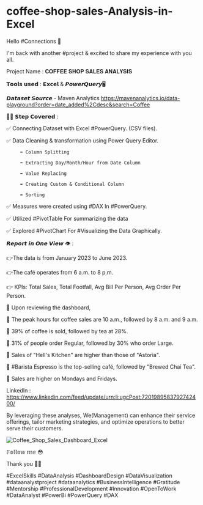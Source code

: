 # coffee-shop-sales-Analysis-in-Excel


Hello #Connections 👋

I'm back with another #project & excited to share my experience with you all.

Project Name : 𝐂𝐎𝐅𝐅𝐄𝐄 𝐒𝐇𝐎𝐏 𝐒𝐀𝐋𝐄𝐒 𝐀𝐍𝐀𝐋𝐘𝐒𝐈𝐒

𝗧𝗼𝗼𝗹𝘀 𝘂𝘀𝗲𝗱 : 𝗘𝘅𝗰𝗲𝗹 & 𝙋𝙤𝙬𝙚𝙧𝙌𝙪𝙚𝙧𝙮🖥 



𝘿𝙖𝙩𝙖𝙨𝙚𝙩 𝙎𝙤𝙪𝙧𝙘𝙚 - Maven Analytics https://mavenanalytics.io/data-playground?order=date_added%2Cdesc&search=Coffee



🚶‍♂️ 𝗦𝘁𝗲𝗽 𝗖𝗼𝘃𝗲𝗿𝗲𝗱 :



✅ Connecting Dataset with Excel #PowerQuery. (CSV files).

✅ Data Cleaning & transformation using Power Query Editor.

         ➡ Column Splitting

         ➡ Extracting Day/Month/Hour from Date Column

         ➡ Value Replacing

         ➡ Creating Custom & Conditional Column

         ➡ Sorting

✅ Measures were created using #DAX In #PowerQuery.

✅ Utilized #PivotTable For summarizing the data

✅ Explored #PivotChart For #Visualizing the Data Graphically.



𝙍𝙚𝙥𝙤𝙧𝙩 𝙞𝙣 𝙊𝙣𝙚 𝙑𝙞𝙚𝙬 👁 : 

👉The data is from January 2023 to June 2023.

👉The café operates from 6 a.m. to 8 p.m.

👉 KPIs: Total Sales, Total Footfall, Avg Bill Per Person, Avg Order Per Person.



📢  Upon reviewing the dashboard, 



🎯 The peak hours for coffee sales are 10 a.m., followed by 8 a.m. and 9 a.m.

🎯 39% of coffee is sold, followed by tea at 28%.

🎯 31% of people order Regular, followed by 30% who order Large.

🎯 Sales of "Hell's Kitchen" are higher than those of "Astoria". 

🎯 #Barista Espresso is the top-selling café, followed by "Brewed Chai Tea".

🎯 Sales are higher on Mondays and Fridays.


LinkedIn : https://www.linkedin.com/feed/update/urn:li:ugcPost:7201989583792742400/



By leveraging these analyses, We(Management) can enhance their service offerings, tailor marketing strategies, and optimize operations to better serve their customers.



![Coffee_Shop_Sales_Dashboard_Excel](https://github.com/Official-Vivek-Singh/coffee-shop-sales-Analysis-in-Excel/assets/129989230/c4e57cf0-402e-4122-b706-256eb71575fa)



𝔽𝕠𝕝𝕝𝕠𝕨 𝕞𝕖 😳

Thank you 👨‍⚖️ 

#ExcelSkills #DataAnalysis #DashboardDesign #DataVisualization #dataanalystproject #dataanalytics #BusinessIntelligence #Gratitude #Mentorship #ProfessionalDevelopment #Innovation #OpenToWork #DataAnalyst #PowerBi #PowerQuery #DAX 
